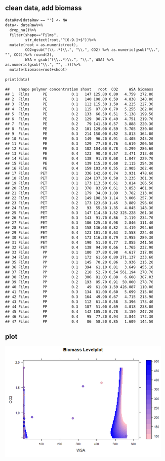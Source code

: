 ## clean data, add biomass

    dataRaw[dataRaw == ""] <- NA
    data<- dataRaw%>%
      drop_na()%>%
      filter(shape=="Films",
             str_detect(root,"^[0-9.]+$"))%>%
      mutate(root = as.numeric(root),
             CO2=gsub("(\\..*)\\.", "\\.", CO2) %>% as.numeric(gsub("\\.", "", CO2))%>% round(2),
             WSA = gsub("(\\..*)\\.", "\\.", WSA) %>% as.numeric(gsub("\\.", "", .)))%>%
      mutate(biomass=root+shoot)

    print(data)

    ##    shape polymer concentration shoot   root  CO2     WSA biomass
    ## 1  Films      PE           0.1   147 125.80 0.80   4.759  272.80
    ## 2  Films      PE           0.1   140 108.80 0.59   4.838  248.80
    ## 3  Films      PE           0.1   112 115.30 1.50   4.225  227.30
    ## 4  Films      PE           0.1   115  87.80 0.70   5.255  202.80
    ## 5  Films      PE           0.2   133  66.50 0.51   5.138  199.50
    ## 6  Films      PE           0.2   129  90.70 0.49   4.751  219.70
    ## 7  Films      PE           0.2    79 141.30 0.57   3.888  220.30
    ## 8  Films      PE           0.2   101 129.00 0.59   5.705  230.00
    ## 9  Films      PE           0.3   214 150.00 0.82   3.813  364.00
    ## 10 Films      PE           0.3   149  96.20 0.91   4.405  245.20
    ## 11 Films      PE           0.3   129  77.50 0.76   4.619  206.50
    ## 12 Films      PE           0.3   182 104.60 0.78   4.299  286.60
    ## 13 Films      PE           0.4   123  90.40 0.57   3.471  213.40
    ## 14 Films      PE           0.4   138  91.70 0.68   1.047  229.70
    ## 15 Films      PE           0.4   139 115.30 0.60   2.115  254.30
    ## 16 Films      PE           0.4   159 103.40 0.55   2.905  262.40
    ## 17 Films     PET           0.1   336 142.60 0.74   3.931  478.60
    ## 18 Films     PET           0.1   224 137.30 0.58   3.235  361.30
    ## 19 Films     PET           0.1   173 113.50 0.61   3.814  286.50
    ## 20 Films     PET           0.1   378  83.90 0.61   3.853  461.90
    ## 21 Films     PET           0.2   179  34.00 1.89   3.782  213.00
    ## 22 Films     PET           0.2   149 108.30 1.14   3.006  257.30
    ## 23 Films     PET           0.2   173 123.60 1.45   3.889  296.60
    ## 24 Films     PET           0.2    93  55.30 1.35   4.045  148.30
    ## 25 Films     PET           0.3   147 114.30 1.52 325.228  261.30
    ## 26 Films     PET           0.3   143  91.70 0.86   2.119  234.70
    ## 27 Films     PET           0.3   186 125.40 0.98   2.846  311.40
    ## 28 Films     PET           0.3   158 136.60 0.82   3.419  294.60
    ## 29 Films     PET           0.4   123 101.40 0.63   2.558  224.40
    ## 30 Films     PET           0.4   173 116.30 0.79   2.955  289.30
    ## 31 Films     PET           0.4   190  51.50 0.77   2.855  241.50
    ## 32 Films     PET           0.4   138  94.90 0.66   1.765  232.90
    ## 33 Films      PP           0.1   180  37.80 0.98   4.617  217.80
    ## 34 Films      PP           0.1   172  61.60 0.89 271.137  233.60
    ## 35 Films      PP           0.1   145  70.20 0.86   3.936  215.20
    ## 36 Films      PP           0.1   394  61.10 0.81   3.649  455.10
    ## 37 Films      PP           0.2   218  52.70 0.54 561.194  270.70
    ## 38 Films      PP           0.2   306  81.03 0.88   6.608  387.03
    ## 39 Films      PP           0.2   193  85.70 0.91  50.000  278.70
    ## 40 Films      PP           0.2    49  61.00 1.59 426.087  110.00
    ## 41 Films      PP           0.3   134  81.00 0.60   5.699  215.00
    ## 42 Films      PP           0.3   164  49.90 0.67   4.715  213.90
    ## 43 Films      PP           0.3   112  61.40 0.58   3.396  173.40
    ## 44 Films      PP           0.3   187  51.00 0.69   4.018  238.00
    ## 45 Films      PP           0.4   142 105.20 0.78   3.159  247.20
    ## 46 Films      PP           0.4    95  77.30 0.94   3.844  172.30
    ## 47 Films      PP           0.4    86  58.50 0.85   1.609  144.50

## plot

![](plot_files/figure-markdown_strict/unnamed-chunk-2-1.png)
